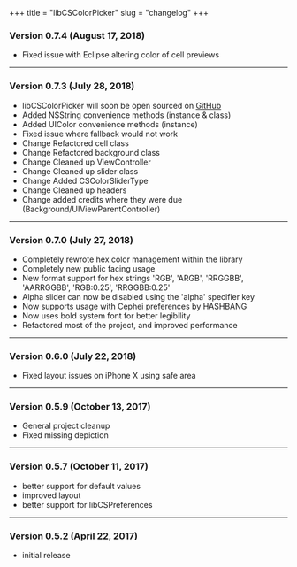 +++
title = "libCSColorPicker"
slug = "changelog"
+++

### Version 0.7.4 (August 17, 2018)

- Fixed issue with Eclipse altering color of cell previews

---

### Version 0.7.3 (July 28, 2018)

- libCSColorPicker will soon be open sourced on [GitHub](https://github.com/CreatureSurvive/libCSColorPicker)
- Added NSString convenience methods (instance & class)
- Added UIColor convenience methods (instance)
- Fixed issue where fallback would not work
- Change Refactored cell class
- Change Refactored background class
- Change Cleaned up ViewController
- Change Cleaned up slider class
- Change Added CSColorSliderType
- Change Cleaned up headers
- Change added credits where they were due (Background/UIViewParentController)

---

### Version 0.7.0 (July 27, 2018)

- Completely rewrote hex color management within the library
- Completely new public facing usage
- New format support for hex strings 'RGB', 'ARGB', 'RRGGBB', 'AARRGGBB', 'RGB:0.25', 'RRGGBB:0.25'
- Alpha slider can now be disabled using the 'alpha' specifier key
- Now supports usage with Cephei preferences by HASHBANG 
- Now uses bold system font for better legibility 
- Refactored most of the project, and improved performance

---

### Version 0.6.0 (July 22, 2018)

- Fixed layout issues on iPhone X using safe area

---

### Version 0.5.9 (October 13, 2017)

- General project cleanup
- Fixed missing depiction

---

### Version 0.5.7 (October 11, 2017)

- better support for default values
- improved layout
- better support for libCSPreferences

---

### Version 0.5.2 (April 22, 2017)

- initial release
